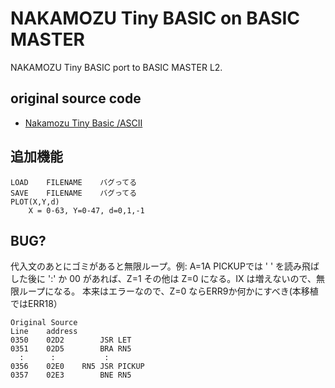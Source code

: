 # NAKAMOZU Tiny BASIC on BASIC MASTER 

NAKAMOZU Tiny BASIC port to BASIC MASTER L2.

## original source code

- [Nakamozu Tiny Basic /ASCII](https://hyamasynth.web.fc2.com/ACII_NTB/ACII_NTB.html)

## 追加機能

```
LOAD	FILENAME	バグってる
SAVE	FILENAME	バグってる
PLOT(X,Y,d)
	X = 0-63, Y=0-47, d=0,1,-1
```

## BUG?

代入文のあとにゴミがあると無限ループ。例: A=1A
PICKUPでは ' ' を読み飛ばした後に ':' か 00 があれば、Z=1
その他は Z=0 になる。IX は増えないので、無限ループになる。
本来はエラーなので、Z=0 ならERR9か何かにすべき(本移植ではERR18）

```
Original Source
Line	address
0350	02D2		JSR	LET
0351	02D5		BRA	RN5
  :      :           :
0356	02E0	RN5	JSR	PICKUP
0357	02E3		BNE	RN5
```
